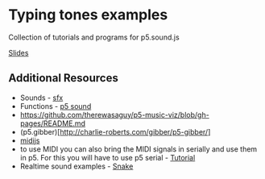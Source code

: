 # Typing tones examples

Collection of tutorials and programs for p5.sound.js

[Slides](https://docs.google.com/presentation/d/1y6R5almtbVTv8-L1PcF263axotGMKY88ccJYUfoEEj4/edit?usp=sharing)

## Additional Resources
* Sounds - [sfx](http://s-f-x.xyz/)
* Functions - [p5 sound](https://p5js.org/reference/#/libraries/p5.sound)
* https://github.com/therewasaguy/p5-music-viz/blob/gh-pages/README.md
* (p5.gibber)[http://charlie-roberts.com/gibber/p5-gibber/]
* [midijs](http://www.midijs.net/)
* to use MIDI you can also bring the MIDI signals in serially and use them in p5. For this you will have to use p5 serial - [Tutorial](https://github.com/vanevery/p5.serialport)
* Realtime sound examples - [Snake](https://www.youtube.com/watch?v=40Me1-yAtTc)
 
